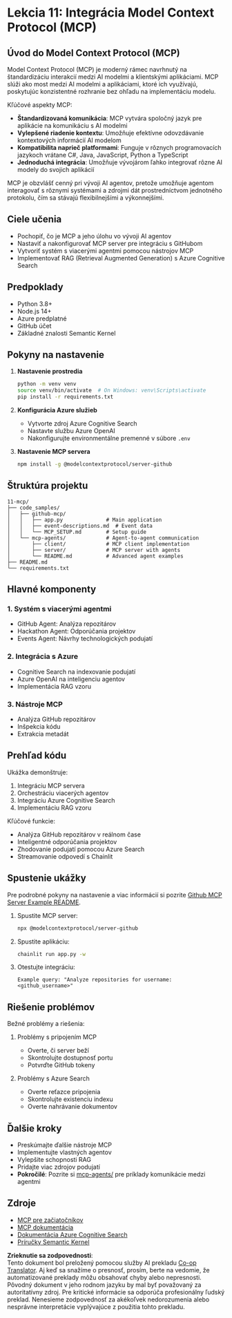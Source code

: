 <!--
CO_OP_TRANSLATOR_METADATA:
{
  "original_hash": "e255edb8423b34b4bba20263ef38f208",
  "translation_date": "2025-08-21T13:48:58+00:00",
  "source_file": "11-mcp/README.md",
  "language_code": "sk"
}
-->
# Lekcia 11: Integrácia Model Context Protocol (MCP)

## Úvod do Model Context Protocol (MCP)

Model Context Protocol (MCP) je moderný rámec navrhnutý na štandardizáciu interakcií medzi AI modelmi a klientskými aplikáciami. MCP slúži ako most medzi AI modelmi a aplikáciami, ktoré ich využívajú, poskytujúc konzistentné rozhranie bez ohľadu na implementáciu modelu.

Kľúčové aspekty MCP:

- **Štandardizovaná komunikácia**: MCP vytvára spoločný jazyk pre aplikácie na komunikáciu s AI modelmi
- **Vylepšené riadenie kontextu**: Umožňuje efektívne odovzdávanie kontextových informácií AI modelom
- **Kompatibilita naprieč platformami**: Funguje v rôznych programovacích jazykoch vrátane C#, Java, JavaScript, Python a TypeScript
- **Jednoduchá integrácia**: Umožňuje vývojárom ľahko integrovať rôzne AI modely do svojich aplikácií

MCP je obzvlášť cenný pri vývoji AI agentov, pretože umožňuje agentom interagovať s rôznymi systémami a zdrojmi dát prostredníctvom jednotného protokolu, čím sa stávajú flexibilnejšími a výkonnejšími.

## Ciele učenia
- Pochopiť, čo je MCP a jeho úlohu vo vývoji AI agentov
- Nastaviť a nakonfigurovať MCP server pre integráciu s GitHubom
- Vytvoriť systém s viacerými agentmi pomocou nástrojov MCP
- Implementovať RAG (Retrieval Augmented Generation) s Azure Cognitive Search

## Predpoklady
- Python 3.8+
- Node.js 14+
- Azure predplatné
- GitHub účet
- Základné znalosti Semantic Kernel

## Pokyny na nastavenie

1. **Nastavenie prostredia**
   ```bash
   python -m venv venv
   source venv/bin/activate  # On Windows: venv\Scripts\activate
   pip install -r requirements.txt
   ```

2. **Konfigurácia Azure služieb**
   - Vytvorte zdroj Azure Cognitive Search
   - Nastavte službu Azure OpenAI
   - Nakonfigurujte environmentálne premenné v súbore `.env`

3. **Nastavenie MCP servera**
   ```bash
   npm install -g @modelcontextprotocol/server-github
   ```

## Štruktúra projektu

```
11-mcp/
├── code_samples/
│   ├── github-mcp/
│   │   ├── app.py              # Main application
│   │   ├── event-descriptions.md  # Event data
│   │   └── MCP_SETUP.md        # Setup guide
│   └── mcp-agents/             # Agent-to-agent communication
│       ├── client/             # MCP client implementation
│       ├── server/             # MCP server with agents
│       └── README.md           # Advanced agent examples
├── README.md
└── requirements.txt
```

## Hlavné komponenty

### 1. Systém s viacerými agentmi
- GitHub Agent: Analýza repozitárov
- Hackathon Agent: Odporúčania projektov
- Events Agent: Návrhy technologických podujatí

### 2. Integrácia s Azure
- Cognitive Search na indexovanie podujatí
- Azure OpenAI na inteligenciu agentov
- Implementácia RAG vzoru

### 3. Nástroje MCP
- Analýza GitHub repozitárov
- Inšpekcia kódu
- Extrakcia metadát

## Prehľad kódu

Ukážka demonštruje:
1. Integráciu MCP servera
2. Orchestráciu viacerých agentov
3. Integráciu Azure Cognitive Search
4. Implementáciu RAG vzoru

Kľúčové funkcie:
- Analýza GitHub repozitárov v reálnom čase
- Inteligentné odporúčania projektov
- Zhodovanie podujatí pomocou Azure Search
- Streamovanie odpovedí s Chainlit

## Spustenie ukážky

Pre podrobné pokyny na nastavenie a viac informácií si pozrite [Github MCP Server Example README](./code_samples/github-mcp/README.md).

1. Spustite MCP server:
   ```bash
   npx @modelcontextprotocol/server-github
   ```

2. Spustite aplikáciu:
   ```bash
   chainlit run app.py -w
   ```

3. Otestujte integráciu:
   ```
   Example query: "Analyze repositories for username: <github_username>"
   ```

## Riešenie problémov

Bežné problémy a riešenia:
1. Problémy s pripojením MCP
   - Overte, či server beží
   - Skontrolujte dostupnosť portu
   - Potvrďte GitHub tokeny

2. Problémy s Azure Search
   - Overte reťazce pripojenia
   - Skontrolujte existenciu indexu
   - Overte nahrávanie dokumentov

## Ďalšie kroky
- Preskúmajte ďalšie nástroje MCP
- Implementujte vlastných agentov
- Vylepšite schopnosti RAG
- Pridajte viac zdrojov podujatí
- **Pokročilé**: Pozrite si [mcp-agents/](../../../11-mcp/code_samples/mcp-agents) pre príklady komunikácie medzi agentmi

## Zdroje
- [MCP pre začiatočníkov](https://aka.ms/mcp-for-beginners)  
- [MCP dokumentácia](https://github.com/microsoft/semantic-kernel/tree/main/python/semantic-kernel/semantic_kernel/connectors/mcp)
- [Dokumentácia Azure Cognitive Search](https://learn.microsoft.com/azure/search/)
- [Príručky Semantic Kernel](https://learn.microsoft.com/semantic-kernel/)

**Zrieknutie sa zodpovednosti**:  
Tento dokument bol preložený pomocou služby AI prekladu [Co-op Translator](https://github.com/Azure/co-op-translator). Aj keď sa snažíme o presnosť, prosím, berte na vedomie, že automatizované preklady môžu obsahovať chyby alebo nepresnosti. Pôvodný dokument v jeho rodnom jazyku by mal byť považovaný za autoritatívny zdroj. Pre kritické informácie sa odporúča profesionálny ľudský preklad. Nenesieme zodpovednosť za akékoľvek nedorozumenia alebo nesprávne interpretácie vyplývajúce z použitia tohto prekladu.